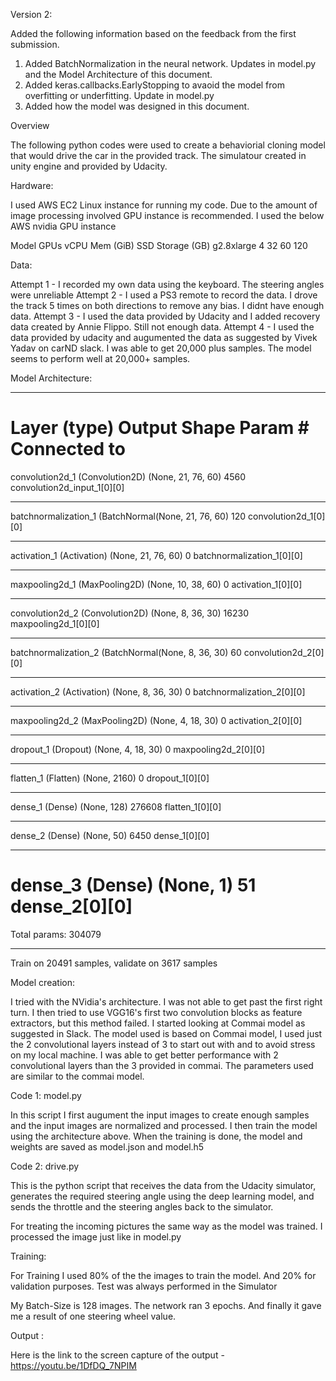 Version 2: 

Added the following information based on the feedback from the first submission.

1) Added BatchNormalization in the neural network. Updates in model.py and the Model Architecture of this document.
2) Added keras.callbacks.EarlyStopping to avaoid the model from overfitting or underfitting. Update in model.py
3) Added how the model was designed in this document.


Overview

The following python codes were used to create a behaviorial cloning model that would drive the car in the provided track. The simulatour created in unity engine and provided by Udacity. 

Hardware:

I used AWS EC2 Linux instance for running my code. Due to the amount of image processing involved GPU instance is recommended. I used the below AWS nvidia GPU instance

Model		GPUs	vCPU	Mem (GiB)	SSD Storage (GB)
g2.8xlarge	4	32	60		120

Data: 

Attempt 1 - I recorded my own data using the keyboard. The steering angles were unreliable
Attempt 2 - I used a PS3 remote to record the data. I drove the track 5 times on both directions to remove any bias. I didnt have enough data.
Attempt 3 - I used the data provided by Udacity and I added recovery data created by Annie Flippo. Still not enough data.
Attempt 4 - I used the data provided by udacity and augumented the data as suggested by Vivek Yadav on carND slack. I was able to get 20,000 plus samples. The model seems to perform well at 20,000+ samples. 

Model Architecture: 
  
____________________________________________________________________________________________________
Layer (type)                     Output Shape          Param #     Connected to
====================================================================================================
convolution2d_1 (Convolution2D)  (None, 21, 76, 60)    4560        convolution2d_input_1[0][0]
____________________________________________________________________________________________________
batchnormalization_1 (BatchNormal(None, 21, 76, 60)    120         convolution2d_1[0][0]
____________________________________________________________________________________________________
activation_1 (Activation)        (None, 21, 76, 60)    0           batchnormalization_1[0][0]
____________________________________________________________________________________________________
maxpooling2d_1 (MaxPooling2D)    (None, 10, 38, 60)    0           activation_1[0][0]
____________________________________________________________________________________________________
convolution2d_2 (Convolution2D)  (None, 8, 36, 30)     16230       maxpooling2d_1[0][0]
____________________________________________________________________________________________________
batchnormalization_2 (BatchNormal(None, 8, 36, 30)     60          convolution2d_2[0][0]
____________________________________________________________________________________________________
activation_2 (Activation)        (None, 8, 36, 30)     0           batchnormalization_2[0][0]
____________________________________________________________________________________________________
maxpooling2d_2 (MaxPooling2D)    (None, 4, 18, 30)     0           activation_2[0][0]
____________________________________________________________________________________________________
dropout_1 (Dropout)              (None, 4, 18, 30)     0           maxpooling2d_2[0][0]
____________________________________________________________________________________________________
flatten_1 (Flatten)              (None, 2160)          0           dropout_1[0][0]
____________________________________________________________________________________________________
dense_1 (Dense)                  (None, 128)           276608      flatten_1[0][0]
____________________________________________________________________________________________________
dense_2 (Dense)                  (None, 50)            6450        dense_1[0][0]
____________________________________________________________________________________________________
dense_3 (Dense)                  (None, 1)             51          dense_2[0][0]
====================================================================================================
Total params: 304079
____________________________________________________________________________________________________
Train on 20491 samples, validate on 3617 samples

Model creation: 

I tried with the NVidia's architecture. I was not able to get past the first right turn. I then tried to use VGG16's first two convolution blocks as feature extractors, but this method failed. I started looking at Commai model as suggested in Slack. The model used is based on Commai model, I used just the 2 convolutional layers instead of 3 to start out with and to avoid stress on my local machine. I was able to get better performance with 2 convolutional layers than the 3 provided in commai. The parameters used are similar to the commai model. 


Code 1: model.py

In this script I first augument the input images to create enough samples and the input images are normalized and processed. I then train the model using the architecture above. When the training is done, the model and weights are saved as model.json and model.h5

Code 2: drive.py

This is the python script that receives the data from the Udacity simulator, generates the required steering angle using the deep learning model, and sends the throttle and the steering angles back to the simulator.

For treating the incoming pictures the same way as the model was trained. I processed the image just like in model.py


Training:

For Training I used 80% of the the images to train the model. And 20% for validation purposes. Test was always performed in the Simulator

My Batch-Size is 128 images. The network ran 3 epochs. And finally it gave me a result of one steering wheel value.


Output :

Here is the link to the screen capture of the output - https://youtu.be/1DfDQ_7NPIM






